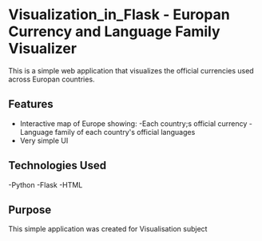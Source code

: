 # Visualization_in_Flask - Europan Currency and Language Family Visualizer
This is a simple web application that visualizes the official currencies used across Europan countries.

## Features
- Interactive map of Europe showing:
  -Each country;s official currency
  -Language family of each country's official languages
- Very simple UI

## Technologies Used
-Python
-Flask
-HTML

## Purpose
This simple application was created for Visualisation subject
